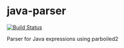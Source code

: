 # java-parser
[![Build Status](https://travis-ci.org/bossiernesto/java-parser.svg)](https://travis-ci.org/bossiernesto/java-parser)

Parser for Java expressions using parboiled2
